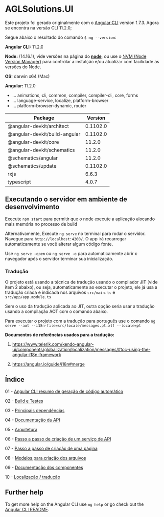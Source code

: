 # AGLSolutions.UI

Este projeto foi gerado originalmente com o [Angular CLI](https://github.com/angular/angular-cli) version 1.7.3. Agora se encontra na versão CLI 11.2.0;

Segue abaixo o resultado do comando `$ ng --version`:

**Angular CLI:** 11.2.0

**Node:** (14.16.1), vide versões na página do [**node**](https://nodejs.org/en/), ou use o [NVM (Node Version Manager)](https://github.com/nvm-sh/nvm) para controlar a instalção e/ou atualizar com facilidade as versões do Node.

**OS:** darwin x64 (Mac)

**Angular:** 11.2.0
* ... animations, cli, common, compiler, compiler-cli, core, forms
* ... language-service, localize, platform-browser
* ... platform-browser-dynamic, router

Package                         | Version
--------------------------------|--------------------------
@angular-devkit/architect       |  0.1102.0
@angular-devkit/build-angular   |  0.1102.0
@angular-devkit/core            |  11.2.0
@angular-devkit/schematics      |  11.2.0
@schematics/angular             |  11.2.0
@schematics/update              |  0.1102.0
rxjs                            |  6.6.3
typescript                      |  4.0.7



## Executando o servidor em ambiente de desenvolvimento

Execute `npm start` para permitir que o node execute a aplicação alocando mais memória no processo de build

Alternativamente, Execute `ng serve` no terminal para rodar o servidor. Navegue para `http://localhost:4200/`. O app irá recarregar automaticamente se você alterar algum código fonte. 

Use `ng serve -open` ou `ng serve -o` para automaticamente abrir o navegador após o servidor terminar sua inicialização.


### Tradução

O projeto está usando a técnica de tradução usando o compilador JIT (vide item 2 abaixo), ou seja, automaticamente ao executar o projeto, ele já usa a tradução criada e indicada nos arquivos `src/main.ts` e `src/app/app.module.ts`

Sem o uso da tradução aplicada ao JIT, outra opção seria usar a tradução usando a compilação AOT com o comando abaixo.

Para executar o projeto com a tradução para português use o comando `ng serve --aot --i18n-file=src/locale/messages.pt.xlf --locale=pt`


**Documentos de referências usados para a tradução:**

1. https://www.telerik.com/kendo-angular-ui/components/globalization/localization/messages/#toc-using-the-angular-i18n-framework

2. https://angular.io/guide/i18n#merge


## Índice

01 - [Angular CLI resumo de geração de código automático](documentacao/GeracaoAutomaticaCodigoFonte.md)

02 - [Build e Testes](documentacao/BuildAndTests.md)

03 - [Principais dependências](documentacao/PrincipaisDependencias.md)

04 - [Documentação da API](documentacao/DocumentacaoAPI.md)

05 - [Arquitetura](documentacao/Arquitetura.md)

06 - [Passo a passo de criação de um serviço de API](documentacao/passo-a-passo/criacao-servico.api.md)

07 - [Passo a passo de criação de uma página](documentacao/passo-a-passo/criacao-pagina.md)

08 - [Modelos para criação dos arquivos](documentacao/ModelosArquivos.md)

09 - [Documentação dos componentes](documentacao/Componentes.md)

10 - [Localização / tradução](documentacao/localizacao.md)


## Further help

To get more help on the Angular CLI use `ng help` or go check out the [Angular CLI README](https://github.com/angular/angular-cli/blob/master/README.md).
